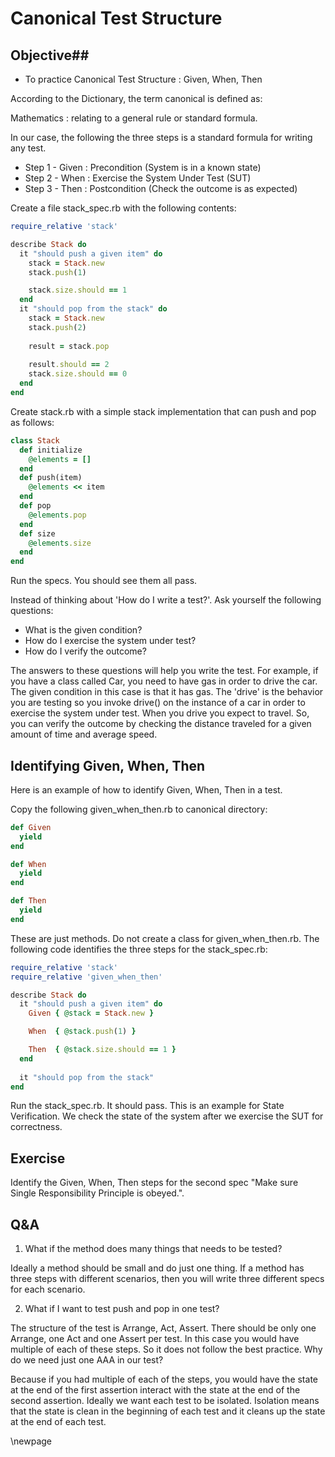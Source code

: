 # Canonical Test Structure #

## Objective##

- To practice Canonical Test Structure : Given, When, Then 

According to the Dictionary, the term canonical is defined as:

Mathematics : relating to a general rule or standard formula.

In our case, the following the three steps is a standard formula for writing any test.

* Step 1 - Given : Precondition (System is in a known state)
* Step 2 - When  : Exercise the System Under Test (SUT)
* Step 3 - Then  : Postcondition (Check the outcome is as expected)

Create a file stack_spec.rb with the following contents:

```ruby
require_relative 'stack'

describe Stack do
  it "should push a given item" do
    stack = Stack.new
    stack.push(1)

    stack.size.should == 1
  end
  it "should pop from the stack" do
    stack = Stack.new
    stack.push(2)
		
    result = stack.pop
    
    result.should == 2
    stack.size.should == 0
  end
end
```

Create stack.rb with a simple stack implementation that can push and pop as follows:

```ruby
class Stack
  def initialize
    @elements = []
  end
  def push(item)
    @elements << item
  end
  def pop
    @elements.pop  
  end
  def size
    @elements.size
  end
end
```

Run the specs. You should see them all pass.

Instead of thinking about 'How do I write a test?'. Ask yourself the following questions: 

* What is the given condition?
* How do I exercise the system under test?
* How do I verify the outcome?

The answers to these questions will help you write the test. For example, if you have a class called Car, you need to have gas in order to drive the car. The given condition in this case is that it has gas. The 'drive' is the behavior you are testing so you invoke drive() on the instance of a car in order to exercise the system under test. When you drive you expect to travel. So, you can verify the outcome by checking the distance traveled for a given amount of time and average speed.

## Identifying Given, When, Then ##

Here is an example of how to identify Given, When, Then in a test.

Copy the following given_when_then.rb to canonical directory:

```ruby
def Given
  yield
end

def When
  yield
end

def Then
  yield
end
```
These are just methods. Do not create a class for given_when_then.rb. The following code identifies the three steps for the stack_spec.rb:

```ruby
require_relative 'stack'
require_relative 'given_when_then'

describe Stack do
  it "should push a given item" do
    Given { @stack = Stack.new }

    When  { @stack.push(1) }

    Then  { @stack.size.should == 1 }
  end
	
  it "should pop from the stack" 
end
```

Run the stack_spec.rb. It should pass. This is an example for State Verification. We check the state of the system after we exercise the SUT for correctness.

## Exercise ##

Identify the Given, When, Then steps for the second spec "Make sure Single Responsibility Principle is obeyed.".

## Q&A ##

1. What if the method does many things that needs to be tested?

Ideally a method should be small and do just one thing. If a method has three steps with different scenarios, then you will write three different specs for each scenario.

2. What if I want to test push and pop in one test?

The structure of the test is Arrange, Act, Assert. There should be only one Arrange, one Act and one Assert per test. In this case you would have multiple of each of these steps. So it does not follow the best practice. Why do we need just one AAA in our test?

Because if you had multiple of each of the steps, you would have the state at the end of the first assertion interact with the state at the end of the second assertion. Ideally we want each test to be isolated. Isolation means that the state is clean in the beginning of each test and it cleans up the state at the end of each test.

\newpage
